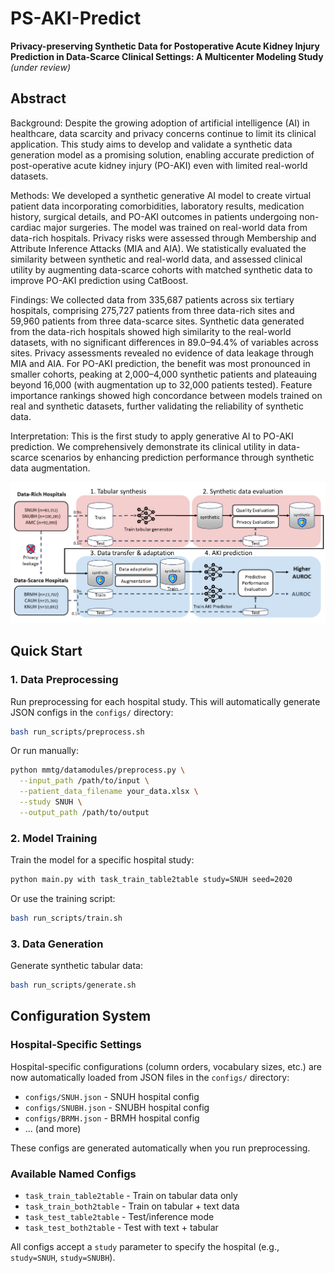 # PS-AKI-Predict

**Privacy-preserving Synthetic Data for Postoperative Acute Kidney Injury Prediction in Data-Scarce Clinical Settings: A Multicenter Modeling Study** *(under review)*

## Abstract

Background: Despite the growing adoption of artificial intelligence (AI) in healthcare, data scarcity and privacy concerns continue to limit its clinical application. This study aims to develop and validate a synthetic data generation model as a promising solution, enabling accurate prediction of post-operative acute kidney injury (PO-AKI) even with limited real-world datasets.

Methods: We developed a synthetic generative AI model to create virtual patient data incorporating comorbidities, laboratory results, medication history, surgical details, and PO-AKI outcomes in patients undergoing non-cardiac major surgeries. The model was trained on real-world data from data-rich hospitals. Privacy risks were assessed through Membership and Attribute Inference Attacks (MIA and AIA). We statistically evaluated the similarity between synthetic and real-world data, and assessed clinical utility by augmenting data-scarce cohorts with matched synthetic data to improve PO-AKI prediction using CatBoost.

Findings: We collected data from 335,687 patients across six tertiary hospitals, comprising 275,727 patients from three data-rich sites and 59,960 patients from three data-scarce sites. Synthetic data generated from the data-rich hospitals showed high similarity to the real-world datasets, with no significant differences in 89.0–94.4% of variables across sites. Privacy assessments revealed no evidence of data leakage through MIA and AIA. For PO-AKI prediction, the benefit was most pronounced in smaller cohorts, peaking at 2,000–4,000 synthetic patients and plateauing beyond 16,000 (with augmentation up to 32,000 patients tested). Feature importance rankings showed high concordance between models trained on real and synthetic datasets, further validating the reliability of synthetic data.

Interpretation: This is the first study to apply generative AI to PO-AKI prediction. We comprehensively demonstrate its clinical utility in data-scarce scenarios by enhancing prediction performance through synthetic data augmentation.

![Model Architecture](main_figure.png)

## Quick Start

### 1. Data Preprocessing

Run preprocessing for each hospital study. This will automatically generate JSON configs in the `configs/` directory:

```bash
bash run_scripts/preprocess.sh
```

Or run manually:
```bash
python mmtg/datamodules/preprocess.py \
  --input_path /path/to/input \
  --patient_data_filename your_data.xlsx \
  --study SNUH \
  --output_path /path/to/output
```

### 2. Model Training

Train the model for a specific hospital study:

```bash
python main.py with task_train_table2table study=SNUH seed=2020
```

Or use the training script:
```bash
bash run_scripts/train.sh
```

### 3. Data Generation

Generate synthetic tabular data:
```bash
bash run_scripts/generate.sh
```

## Configuration System

### Hospital-Specific Settings

Hospital-specific configurations (column orders, vocabulary sizes, etc.) are now automatically loaded from JSON files in the `configs/` directory:

- `configs/SNUH.json` - SNUH hospital config
- `configs/SNUBH.json` - SNUBH hospital config
- `configs/BRMH.json` - BRMH hospital config
- ... (and more)

These configs are generated automatically when you run preprocessing.

### Available Named Configs

- `task_train_table2table` - Train on tabular data only
- `task_train_both2table` - Train on tabular + text data
- `task_test_table2table` - Test/inference mode
- `task_test_both2table` - Test with text + tabular

All configs accept a `study` parameter to specify the hospital (e.g., `study=SNUH`, `study=SNUBH`).
